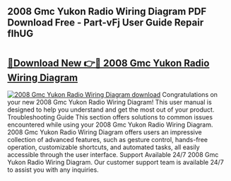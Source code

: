 ## 2008 Gmc Yukon Radio Wiring Diagram PDF Download Free - Part-vFj User Guide Repair fIhUG

# <h2><a href="http://dfpwsf.blite.top/?on=2008+Gmc+Yukon+Radio+Wiring+Diagram">🔗Download New 👉🔴 2008 Gmc Yukon Radio Wiring Diagram</a></h2>

[![2008 Gmc Yukon Radio Wiring Diagram download](https://i.imgur.com/lujVjoI.png)](http://dfpwsf.blite.top/?on=2008+Gmc+Yukon+Radio+Wiring+Diagram)
Congratulations on your new 2008 Gmc Yukon Radio Wiring Diagram! This user manual is designed to help you understand and get the most out of your product. Troubleshooting Guide This section offers solutions to common issues encountered while using your 2008 Gmc Yukon Radio Wiring Diagram. 2008 Gmc Yukon Radio Wiring Diagram offers users an impressive collection of advanced features, such as gesture control, hands-free operation, customizable shortcuts, and automated tasks, all easily accessible through the user interface. Support Available 24/7 2008 Gmc Yukon Radio Wiring Diagram. Our customer support team is available 24/7 to assist you with any inquiries.
